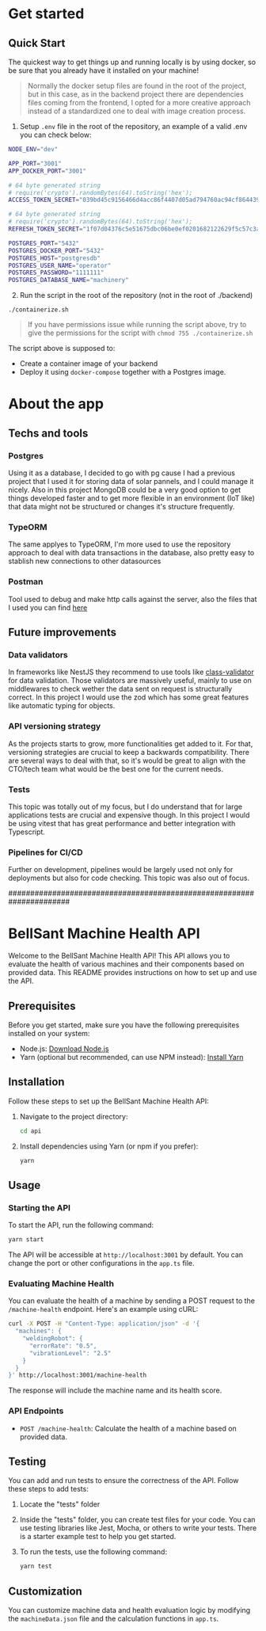 # Get started

## Quick Start

The quickest way to get things up and running locally is by using docker, so be sure that you already have it installed on your machine!

> Normally the docker setup files are found in the root of the project, but in this case, as in the backend project there are dependencies files coming from the frontend, I opted for a more creative approach instead of a standardized one to deal with image creation process.

1. Setup `.env` file in the root of the repository, an example of a valid .env you can check below:

```sh
NODE_ENV="dev"

APP_PORT="3001"
APP_DOCKER_PORT="3001"

# 64 byte generated string
# require('crypto').randomBytes(64).toString('hex');
ACCESS_TOKEN_SECRET="039bd45c9156466d4acc86f4407d05ad794760ac94cf8644394ad3fb37a3e859e0151d6166242bcca9c6c1b9571fc14548929bde893ec9ec7d8f45cc91410c44"

# 64 byte generated string
# require('crypto').randomBytes(64).toString('hex');
REFRESH_TOKEN_SECRET="1f07d04376c5e51675dbc06be0ef0201682122629f5c57c3aaf0f64f521abd168869e3192734cc67f3d0593cdae1e9ea76adf644671009de50b57905f6e0a7a6"

POSTGRES_PORT="5432"
POSTGRES_DOCKER_PORT="5432"
POSTGRES_HOST="postgresdb"
POSTGRES_USER_NAME="operator"
POSTGRES_PASSWORD="1111111"
POSTGRES_DATABASE_NAME="machinery"
```

2. Run the script in the root of the repository (not in the root of ./backend)

```
./containerize.sh
```

> If you have permissions issue while running the script above, try to give the permissions for the script with `chmod 755 ./containerize.sh`

The script above is supposed to:

- Create a container image of your backend
- Deploy it using `docker-compose` together with a Postgres image.

# About the app

## Techs and tools

### Postgres

Using it as a database, I decided to go with pg cause I had a previous project that I used it for storing data of solar pannels, and I could manage it nicely. Also in this project MongoDB could be a very good option to get things developed faster and to get more flexible in an environment (IoT like) that data might not be structured or changes it's structure frequently.

### TypeORM

The same applyes to TypeORM, I'm more used to use the repository approach to deal with data transactions in the database, also pretty easy to stablish new connections to other datasources

### Postman

Tool used to debug and make http calls against the server, also the files that I used you can find [here](./.postman)

## Future improvements

### Data validators

In frameworks like NestJS they recommend to use tools like [class-validator](https://github.com/typestack/class-validator) for data validation. Those validators are massively useful, mainly to use on middlewares to check wether the data sent on request is structurally correct. In this project I would use the zod which has some great features like automatic typing for objects.

### API versioning strategy

As the projects starts to grow, more functionalities get added to it. For that, versioning strategies are crucial to keep a backwards compatibility. There are several ways to deal with that, so it's would be great to align with the CTO/tech team what would be the best one for the current needs.

### Tests

This topic was totally out of my focus, but I do understand that for large applications tests are crucial and expensive though. In this project I would be using vitest that has great performance and better integration with Typescript.

### Pipelines for CI/CD

Further on development, pipelines would be largely used not only for deployments but also for code checking. This topic was also out of focus.

######################################################################

# BellSant Machine Health API

Welcome to the BellSant Machine Health API! This API allows you to evaluate the health of various machines and their components based on provided data. This README provides instructions on how to set up and use the API.

## Prerequisites

Before you get started, make sure you have the following prerequisites installed on your system:

- Node.js: [Download Node.js](https://nodejs.org/)
- Yarn (optional but recommended, can use NPM instead): [Install Yarn](https://classic.yarnpkg.com/en/docs/install/)

## Installation

Follow these steps to set up the BellSant Machine Health API:

1. Navigate to the project directory:

   ```bash
   cd api
   ```

2. Install dependencies using Yarn (or npm if you prefer):

   ```bash
   yarn
   ```

## Usage

### Starting the API

To start the API, run the following command:

```bash
yarn start
```

The API will be accessible at `http://localhost:3001` by default. You can change the port or other configurations in the `app.ts` file.

### Evaluating Machine Health

You can evaluate the health of a machine by sending a POST request to the `/machine-health` endpoint. Here's an example using cURL:

```bash
curl -X POST -H "Content-Type: application/json" -d '{
  "machines": {
    "weldingRobot": {
      "errorRate": "0.5",
      "vibrationLevel": "2.5"
    }
  }
}' http://localhost:3001/machine-health
```

The response will include the machine name and its health score.

### API Endpoints

- `POST /machine-health`: Calculate the health of a machine based on provided data.

## Testing

You can add and run tests to ensure the correctness of the API. Follow these steps to add tests:

1. Locate the "tests" folder

2. Inside the "tests" folder, you can create test files for your code. You can use testing libraries like Jest, Mocha, or others to write your tests. There is a starter example test to help you get started.

3. To run the tests, use the following command:

   ```bash
   yarn test
   ```

## Customization

You can customize machine data and health evaluation logic by modifying the `machineData.json` file and the calculation functions in `app.ts`.
